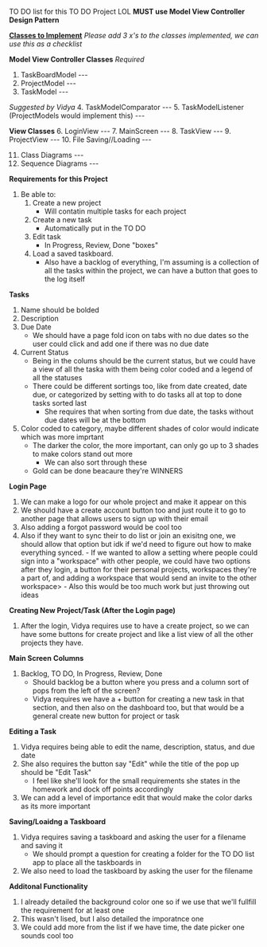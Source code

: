 TO DO list for this TO DO Project LOL
  <b>MUST use Model View Controller Design Pattern</b>
  
  <b><u>Classes to Implement</u></b>
  <i>Please add 3 x's to the classes implemented, we can use this as a checklist </i>
  
  <b>Model View Controller Classes</b>
  <i>Required</i>
   1. TaskBoardModel ---
   2. ProjectModel ---
   3. TaskModel ---
   
   <i>Suggested by Vidya</i>
   4. TaskModelComparator ---
   5. TaskModelListener (ProjectModels would implement this) ---
   
   <b>View Classes</b>
   6. LoginView ---
   7. MainScreen ---
   8. TaskView ---
   9. ProjectView ---
   10. File Saving//Loading ---
   
   11. Class Diagrams ---
   12. Sequence Diagrams ---


<b>Requirements for this Project</b>
 1. Be able to:
    1. Create a new project
       - Will contatin multiple tasks for each project
    2. Create a new task
       - Automatically put in the TO DO
    3. Edit task
       - In Progress, Review, Done "boxes"
    4. Load a saved taskboard. 
       - Also have a backlog of everything, I'm assuming is a collection of all the tasks within the project, we can have a button that goes to the log itself

<b>Tasks</b>
 1. Name should be bolded
 2. Description
 3. Due Date
    - We should have a page fold icon on tabs with no due dates so the user could click and add one if there was no due date
 4. Current Status
      - Being in the colums should be the current status, but we could have a view of all the taska with them being color coded and a legend of all the statuses
      - There could be different sortings too, like from date created, date due, or categorized by setting with to do tasks all at top to done tasks sorted last
          - She requires that when sorting from due date, the tasks without due dates will be at the bottom
 5. Color coded to category, maybe different shades of color would indicate which was more imprtant
      - The darker the color, the more important, can only go up to 3 shades to make colors stand out more
         - We can also sort through these
      - Gold can be done beacaure they're WINNERS
        
<b>Login Page</b>
 1. We can make a logo for our whole project and make it appear on this
 2. We should have a create account button too and just route it to go to another page that allows users to sign up with their email
 3. Also adding a forgot password would be cool too
 4. Also if they want to sync their to do list or join an exisitng one, we should allow that option but idk if we'd need to figure out how to make everything synced.
        - If we wanted to allow a setting where people could sign into a "workspace" with other people, we could have two options after they login, a button for their personal projects, workspaces they're a part of, and adding a workspace that would send an invite to the other workspace> 
              - Also this would be too much work but just throwing out ideas
        
<b>Creating New Project/Task (After the Login page)</b>
 1. After the login, Vidya requires use to have a create project, so we can have some buttons for create project and like a list view of all the other projects they have.
 
<b>Main Screen</b>
<b>Columns</b>
 1. Backlog, TO DO, In Progress, Review, Done
     - Should backlog be a button where you press and a column sort of pops from the left of the screen?
     - Vidya requires we have a + button for creating a new task in that section, and then also on the dashboard too, but that would be a general create new button for project or task
   
<b>Editing a Task</b>
 1. Vidya requires being able to edit the name, description, status, and due date
 2. She also requires the button say "Edit" while the title of the pop up should be "Edit Task"
      - I feel like she'll look for the small requirements she states in the homework and dock off points accordingly
 3. We can add a level of importance edit that would make the color darks as its more important
  
<b>Saving/Loaidng a Taskboard</b>
 1. Vidya requires saving a taskboard and asking the user for a filename and saving it
      - We should prompt a question for creating a folder for the TO DO list app to place all the taskboards in
 2. We also need to load the taskboard by asking the user for the filename
  
 <b>Additonal Functionality</b>
  1. I already detailed the background color one so if we use that we'll fullfill the requirement for at least one
  2. This wasn't lised, but I also detailed the imporatnce one
  3. We could add more from the list if we have time, the date picker one sounds cool too
  

   
  
